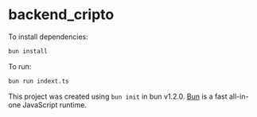 # backend_cripto

To install dependencies:

```bash
bun install
```

To run:

```bash
bun run indext.ts
```

This project was created using `bun init` in bun v1.2.0. [Bun](https://bun.sh) is a fast all-in-one JavaScript runtime.
